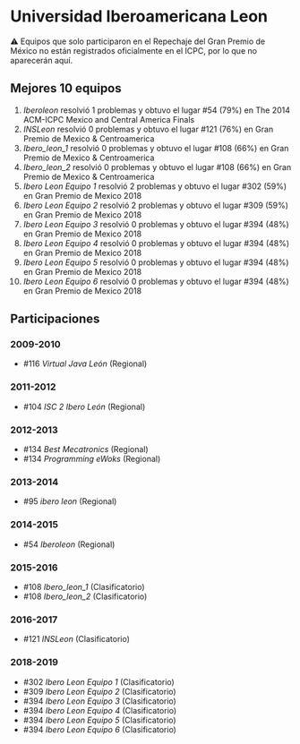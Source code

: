 # Universidad Iberoamericana Leon

:warning: Equipos que solo participaron en el Repechaje del Gran Premio de México no están registrados oficialmente en el ICPC, por lo que no aparecerán aquí.

## Mejores 10 equipos

1. _Iberoleon_ resolvió 1 problemas y obtuvo el lugar #54 (79%) en The 2014 ACM-ICPC Mexico and Central America Finals
1. _INSLeon_ resolvió 0 problemas y obtuvo el lugar #121 (76%) en Gran Premio de Mexico & Centroamerica
1. _Ibero_leon_1_ resolvió 0 problemas y obtuvo el lugar #108 (66%) en Gran Premio de Mexico & Centroamerica
1. _Ibero_leon_2_ resolvió 0 problemas y obtuvo el lugar #108 (66%) en Gran Premio de Mexico & Centroamerica
1. _Ibero Leon Equipo 1_ resolvió 2 problemas y obtuvo el lugar #302 (59%) en Gran Premio de Mexico 2018
1. _Ibero Leon Equipo 2_ resolvió 2 problemas y obtuvo el lugar #309 (59%) en Gran Premio de Mexico 2018
1. _Ibero Leon Equipo 3_ resolvió 0 problemas y obtuvo el lugar #394 (48%) en Gran Premio de Mexico 2018
1. _Ibero Leon Equipo 4_ resolvió 0 problemas y obtuvo el lugar #394 (48%) en Gran Premio de Mexico 2018
1. _Ibero Leon Equipo 5_ resolvió 0 problemas y obtuvo el lugar #394 (48%) en Gran Premio de Mexico 2018
1. _Ibero Leon Equipo 6_ resolvió 0 problemas y obtuvo el lugar #394 (48%) en Gran Premio de Mexico 2018

## Participaciones

### 2009-2010

- #116 _Virtual Java León_ (Regional)

### 2011-2012

- #104 _ISC 2 Ibero León_ (Regional)

### 2012-2013

- #134 _Best Mecatronics_ (Regional)
- #134 _Programming eWoks_ (Regional)

### 2013-2014

- #95 _ibero leon_ (Regional)

### 2014-2015

- #54 _Iberoleon_ (Regional)

### 2015-2016

- #108 _Ibero_leon_1_ (Clasificatorio)
- #108 _Ibero_leon_2_ (Clasificatorio)

### 2016-2017

- #121 _INSLeon_ (Clasificatorio)

### 2018-2019

- #302 _Ibero Leon Equipo 1_ (Clasificatorio)
- #309 _Ibero Leon Equipo 2_ (Clasificatorio)
- #394 _Ibero Leon Equipo 3_ (Clasificatorio)
- #394 _Ibero Leon Equipo 4_ (Clasificatorio)
- #394 _Ibero Leon Equipo 5_ (Clasificatorio)
- #394 _Ibero Leon Equipo 6_ (Clasificatorio)



